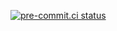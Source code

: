 [![pre-commit.ci status](https://results.pre-commit.ci/badge/github/fixterjake/ZDC.FastAPI/master.svg?badge_token=UK0ZVEHQSFyEBvD9M5SjWA)](https://results.pre-commit.ci/latest/github/fixterjake/ZDC.FastAPI/master?badge_token=UK0ZVEHQSFyEBvD9M5SjWA)